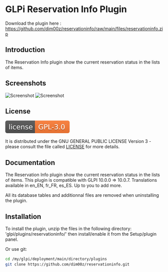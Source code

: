 # GLPi Reservation Info Plugin

Download the plugin here : https://github.com/dim00z/reservationinfo/raw/main/files/reservationinfo.zip

## Introduction

The Reservation Info plugin show the current reservation status in the lists of items.

## Screenshots

![Screenshot](./docs/xxxxxxxxx.png)
![Screenshot](./docs/yyyyyyyyy.png)

## License

![license](./docs/GPLv3.0.svg)

It is distributed under the GNU GENERAL PUBLIC LICENSE Version 3 - please consult the file called [LICENSE](https://raw.githubusercontent.com/dim00z/reservationinfo/main/LICENSE) for more details.

## Documentation

The Reservation Info plugin show the current reservation status in the lists of items.
This plugin is compatible with GLPI 10.0.0 => 10.0.7. Translations available in en_EN, fr_FR, es_ES. Up to you to add more.

All its database tables and additionnal files are removed when uninstalling the plugin.

## Installation

To install the plugin, unzip the files in the following directory:
'glpi/plugins/reservationinfo/'
then install/enable it from the Setup/plugin panel.

Or use git:

```sh
cd /my/glpi/deployment/main/directory/plugins
git clone https://github.com/dim00z/reservationinfo.git
```

